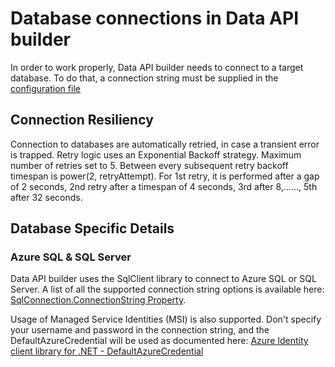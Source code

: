 # Database connections in Data API builder

In order to work properly, Data API builder needs to connect to a target database. To do that, a connection string must be supplied in the [configuration file](./configuration-file.md)

## Connection Resiliency

Connection to databases are automatically retried, in case a transient error is trapped. Retry logic uses an Exponential Backoff strategy. Maximum number of retries set to 5. Between every subsequent retry backoff timespan is power(2, retryAttempt). For 1st retry, it is performed after a gap of 2 seconds, 2nd retry after a timespan of 4 seconds, 3rd after 8,......, 5th after 32 seconds.

## Database Specific Details

### Azure SQL & SQL Server

Data API builder uses the SqlClient library to connect to Azure SQL or SQL Server. A list of all the supported connection string options is available here: [SqlConnection.ConnectionString Property](https://learn.microsoft.com/dotnet/api/system.data.sqlclient.sqlconnection.connectionstring).

Usage of Managed Service Identities (MSI) is also supported. Don't specify your username and password in the connection string, and the DefaultAzureCredential will be used as documented here: [Azure Identity client library for .NET - DefaultAzureCredential](https://learn.microsoft.com/dotnet/api/overview/azure/Identity-readme#defaultazurecredential)
